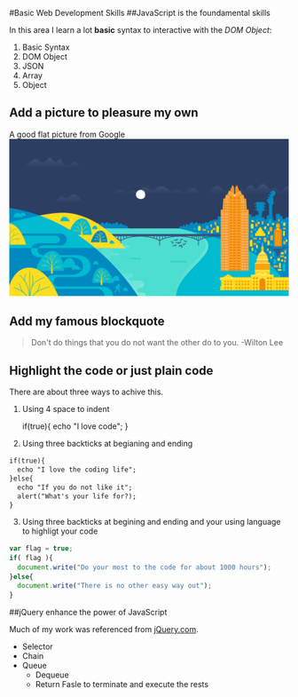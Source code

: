 #Basic Web Development Skills
##JavaScript is the foundamental skills

In this area I learn a lot **basic** syntax to interactive with the *DOM Object*:

1. Basic Syntax
2. DOM Object
3. JSON
4. Array
5. Object

## Add a picture to pleasure my own

A good flat picture from Google
![Image that to demo](testImg.jpg)


## Add my famous blockquote

> Don't do things that you do not want the other do to you.
> -Wilton Lee


## Highlight the code or just plain code

There are about three ways to achive this.


1. Using 4 space to indent

    if(true){
      echo "I love code";
    }

2. Using three backticks at begianing and ending

```
if(true){
  echo "I love the coding life";
}else{
  echo "If you do not like it";
  alert("What's your life for?);
}
```

3. Using three backticks at begining and ending and your using language to highligt your code

```javascript
var flag = true;
if( flag ){
  document.write("Do your most to the code for about 1000 hours");
}else{
  document.write("There is no other easy way out");
}
```


##jQuery enhance the power of JavaScript

Much of my work was referenced from [jQuery.com](http://jquery.com).
* Selector
* Chain
* Queue
  * Dequeue
  * Return Fasle to terminate and execute the rests

